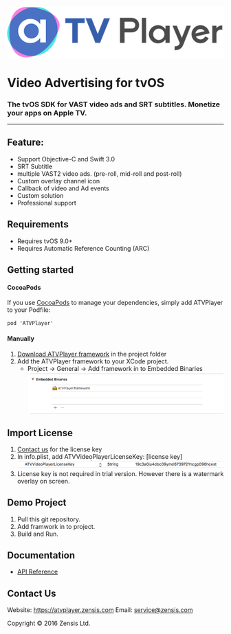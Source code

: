 ![alt text][logo]

# Video Advertising for tvOS
### The tvOS SDK for VAST video ads and SRT subtitles. Monetize your apps on Apple TV.
***
## Feature:
- Support Objective-C and Swift 3.0
- SRT Subtitle
- multiple VAST2 video ads. (pre-roll, mid-roll and post-roll)
- Custom overlay channel icon
- Callback of video and Ad events
- Custom solution
- Professional support

## Requirements
- Requires tvOS 9.0+
- Requires Automatic Reference Counting (ARC)

## Getting started
#### CocoaPods
If you use [CocoaPods] to manage your dependencies, simply add ATVPlayer to your Podfile:
```
pod 'ATVPlayer'
```
#### Manually
1. [Download ATVPlayer framework] in the project folder
2. Add the ATVPlayer framework to your XCode project. 
   * Project -> General -> Add framework in to Embedded Binaries
![alt text][setup]

## Import License
1. [Contact us] for the license key
2. In info.plist, add ATVVideoPlayerLicenseKey: [license key]
![alt text][license]
3. License key is not required in trial version. However there is a watermark overlay on screen.

## Demo Project
1. Pull this git repository. 
2. Add framwork in to project.
4. Build and Run.

## Documentation
* [API Reference] 

## Contact Us
Website: https://atvplayer.zensis.com
Email: service@zensis.com

Copyright :copyright: 2016 Zensis Ltd.

[API Reference]: http://atvplayer.zensis.com/doc/index.html
[CocoaPods]: https://cocoapods.org/
[Contact us]:https://atvplayer.zensis.com/contact-us.html
[logo]: assets/logo_light.png
[setup]: assets/setup.png
[license]: assets/license.png
[Download ATVPlayer framework]: https://atvplayer.zensis.com/atvplayer_sdk.zip
